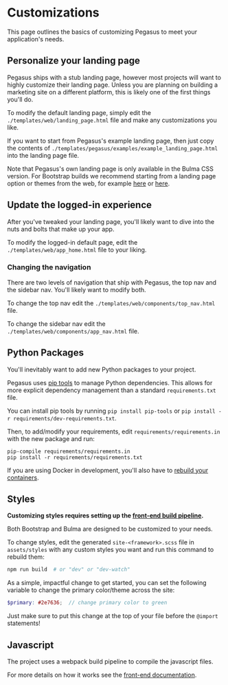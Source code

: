 # Customizations

This page outlines the basics of customizing Pegasus to meet your application's needs.

## Personalize your landing page

Pegasus ships with a stub landing page, however most projects will want to highly customize their landing page.
Unless you are planning on building a marketing site on a different platform, this is likely one of the first 
things you'll do.

To modify the default landing page, simply edit the `./templates/web/landing_page.html` file
and make any customizations you like.

If you want to start from Pegasus's example landing page, then just copy the contents of
`./templates/pegasus/examples/example_landing_page.html` into the landing page file.

Note that Pegasus's own landing page is only available in the Bulma CSS version.
For Bootstrap builds we recommend starting from a landing page option
or themes from the web, for example [here](https://themes.getbootstrap.com/)
or [here](https://dev.to/bootstrap/bootstrap-5-templates-91p).

## Update the logged-in experience

After you've tweaked your landing page, you'll likely want to dive into the nuts and bolts that make up your app.

To modify the logged-in default page, edit the `./templates/web/app_home.html` file to your liking.

### Changing the navigation

There are two levels of navigation that ship with Pegasus, the top nav and the sidebar nav.
You'll likely want to modify both.

To change the top nav edit the `./templates/web/components/top_nav.html` file.

To change the sidebar nav edit the `./templates/web/components/app_nav.html` file.

## Python Packages

You'll inevitably want to add new Python packages to your project.

Pegasus uses [pip tools](https://github.com/jazzband/pip-tools) to manage Python dependencies.
This allows for more explicit dependency management than a standard `requirements.txt` file.

You can install pip tools by running `pip install pip-tools` or `pip install -r requirements/dev-requirements.txt`.

Then, to add/modify your requirements, edit `requirements/requirements.in` with the new package and run:

```
pip-compile requirements/requirements.in
pip install -r requirements/requirements.txt
``` 

If you are using Docker in development, you'll also have to [rebuild your containers](/docker/#updating-python-packages).

## Styles

**Customizing styles requires setting up the [front-end build pipeline](/front-end).**

Both Bootstrap and Bulma are designed to be customized to your needs.

To change styles, edit the generated `site-<framework>.scss` file in `assets/styles` with any custom styles you want
and run this command to rebuild them:

```bash
npm run build  # or "dev" or "dev-watch"
```

As a simple, impactful change to get started, you can set the following variable to change
the primary color/theme across the site:

```scss
$primary: #2e7636;  // change primary color to green
```

Just make sure to put this change at the top of your file before the `@import` statements!

## Javascript

The project uses a webpack build pipeline to compile the javascript files.

For more details on how it works see the [front-end documentation](/front-end/).

